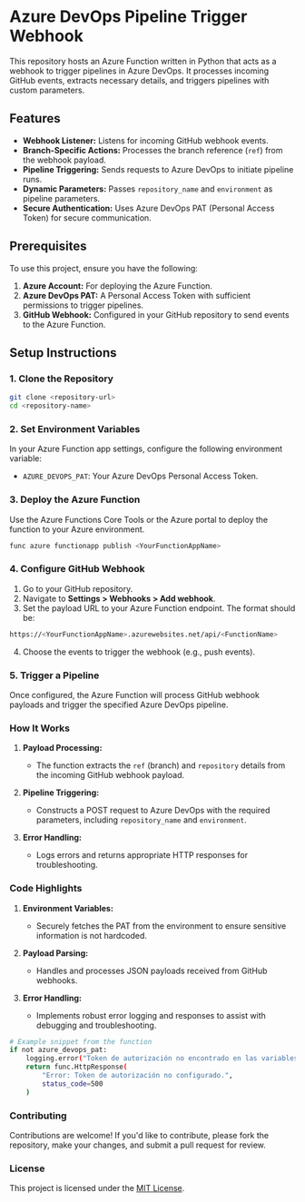 # Azure DevOps Pipeline Trigger Webhook

This repository hosts an Azure Function written in Python that acts as a webhook to trigger pipelines in Azure DevOps. It processes incoming GitHub events, extracts necessary details, and triggers pipelines with custom parameters.

## Features

- **Webhook Listener:** Listens for incoming GitHub webhook events.
- **Branch-Specific Actions:** Processes the branch reference (`ref`) from the webhook payload.
- **Pipeline Triggering:** Sends requests to Azure DevOps to initiate pipeline runs.
- **Dynamic Parameters:** Passes `repository_name` and `environment` as pipeline parameters.
- **Secure Authentication:** Uses Azure DevOps PAT (Personal Access Token) for secure communication.

## Prerequisites

To use this project, ensure you have the following:

1. **Azure Account:** For deploying the Azure Function.
2. **Azure DevOps PAT:** A Personal Access Token with sufficient permissions to trigger pipelines.
3. **GitHub Webhook:** Configured in your GitHub repository to send events to the Azure Function.

## Setup Instructions

### 1. Clone the Repository

```bash
git clone <repository-url>
cd <repository-name>
```
### 2. Set Environment Variables

In your Azure Function app settings, configure the following environment variable:

- `AZURE_DEVOPS_PAT`: Your Azure DevOps Personal Access Token.

### 3. Deploy the Azure Function

Use the Azure Functions Core Tools or the Azure portal to deploy the function to your Azure environment.

```bash
func azure functionapp publish <YourFunctionAppName>
```
### 4. Configure GitHub Webhook

1. Go to your GitHub repository.
2. Navigate to **Settings > Webhooks > Add webhook**.
3. Set the payload URL to your Azure Function endpoint. The format should be:

```bash
https://<YourFunctionAppName>.azurewebsites.net/api/<FunctionName>
```
4. Choose the events to trigger the webhook (e.g., push events).

### 5. Trigger a Pipeline

Once configured, the Azure Function will process GitHub webhook payloads and trigger the specified Azure DevOps pipeline.

### How It Works

1. **Payload Processing:**
   - The function extracts the `ref` (branch) and `repository` details from the incoming GitHub webhook payload.

2. **Pipeline Triggering:**
   - Constructs a POST request to Azure DevOps with the required parameters, including `repository_name` and `environment`.

3. **Error Handling:**
   - Logs errors and returns appropriate HTTP responses for troubleshooting.

### Code Highlights

1. **Environment Variables:**
   - Securely fetches the PAT from the environment to ensure sensitive information is not hardcoded.

2. **Payload Parsing:**
   - Handles and processes JSON payloads received from GitHub webhooks.

3. **Error Handling:**
   - Implements robust error logging and responses to assist with debugging and troubleshooting.

```bash
# Example snippet from the function
if not azure_devops_pat:
    logging.error("Token de autorización no encontrado en las variables de entorno.")
    return func.HttpResponse(
        "Error: Token de autorización no configurado.",
        status_code=500
    )
```

### Contributing

Contributions are welcome! If you'd like to contribute, please fork the repository, make your changes, and submit a pull request for review.

### License

This project is licensed under the [MIT License](LICENSE).
